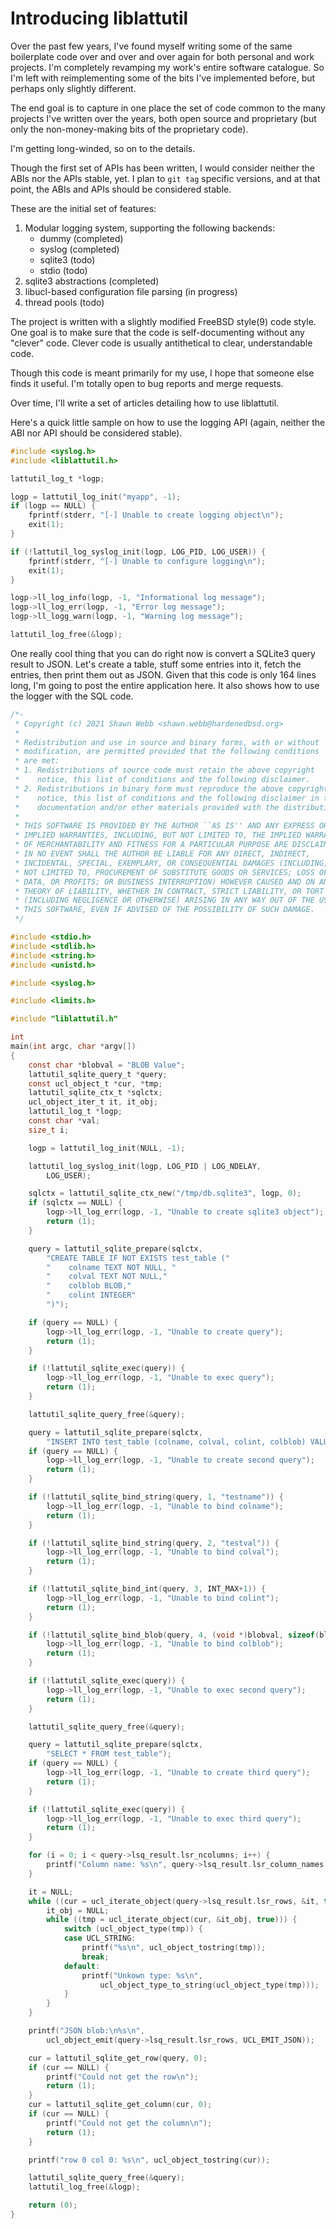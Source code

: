 # Introducing liblattutil

Over the past few years, I've found myself writing some of the same
boilerplate code over and over and over again for both personal and
work projects. I'm completely revamping my work's entire software
catalogue. So I'm left with reimplementing some of the bits I've
implemented before, but perhaps only slightly different.

The end goal is to capture in one place the set of code common to the
many projects I've written over the years, both open source and
proprietary (but only the non-money-making bits of the proprietary
code).

I'm getting long-winded, so on to the details.

Though the first set of APIs has been written, I would consider
neither the ABIs nor the APIs stable, yet. I plan to `git tag`
specific versions, and at that point, the ABIs and APIs should be
considered stable.

These are the initial set of features:

1. Modular logging system, supporting the following backends:
   * dummy (completed)
   * syslog (completed)
   * sqlite3 (todo)
   * stdio (todo)
1. sqlite3 abstractions (completed)
1. libucl-based configuration file parsing (in progress)
1. thread pools (todo)

The project is written with a slightly modified FreeBSD style(9) code
style. One goal is to make sure that the code is self-documenting
without any "clever" code. Clever code is usually antithetical to
clear, understandable code.

Though this code is meant primarily for my use, I hope that someone
else finds it useful. I'm totally open to bug reports and merge
requests.

Over time, I'll write a set of articles detailing how to use
liblattutil.

Here's a quick little sample on how to use the logging API (again,
neither the ABI nor API should be considered stable).

```C
#include <syslog.h>
#include <liblattutil.h>

lattutil_log_t *logp;

logp = lattutil_log_init("myapp", -1);
if (logp == NULL) {
	fprintf(stderr, "[-] Unable to create logging object\n");
	exit(1);
}

if (!lattutil_log_syslog_init(logp, LOG_PID, LOG_USER)) {
	fprintf(stderr, "[-] Unable to configure logging\n");
	exit(1);
}

logp->ll_log_info(logp, -1, "Informational log message");
logp->ll_log_err(logp, -1, "Error log message");
logp->ll_logg_warn(logp, -1, "Warning log message");

lattutil_log_free(&logp);
```

One really cool thing that you can do right now is convert a SQLite3
query result to JSON. Let's create a table, stuff some entries into
it, fetch the entries, then print them out as JSON. Given that this
code is only 164 lines long, I'm going to post the entire application
here. It also shows how to use the logger with the SQL code.

```C
/*-
 * Copyright (c) 2021 Shawn Webb <shawn.webb@hardenedbsd.org>
 *
 * Redistribution and use in source and binary forms, with or without
 * modification, are permitted provided that the following conditions
 * are met:
 * 1. Redistributions of source code must retain the above copyright
 *    notice, this list of conditions and the following disclaimer.
 * 2. Redistributions in binary form must reproduce the above copyright
 *    notice, this list of conditions and the following disclaimer in the
 *    documentation and/or other materials provided with the distribution.
 *
 * THIS SOFTWARE IS PROVIDED BY THE AUTHOR ``AS IS'' AND ANY EXPRESS OR
 * IMPLIED WARRANTIES, INCLUDING, BUT NOT LIMITED TO, THE IMPLIED WARRANTIES
 * OF MERCHANTABILITY AND FITNESS FOR A PARTICULAR PURPOSE ARE DISCLAIMED.
 * IN NO EVENT SHALL THE AUTHOR BE LIABLE FOR ANY DIRECT, INDIRECT,
 * INCIDENTAL, SPECIAL, EXEMPLARY, OR CONSEQUENTIAL DAMAGES (INCLUDING, BUT
 * NOT LIMITED TO, PROCUREMENT OF SUBSTITUTE GOODS OR SERVICES; LOSS OF USE,
 * DATA, OR PROFITS; OR BUSINESS INTERRUPTION) HOWEVER CAUSED AND ON ANY
 * THEORY OF LIABILITY, WHETHER IN CONTRACT, STRICT LIABILITY, OR TORT
 * (INCLUDING NEGLIGENCE OR OTHERWISE) ARISING IN ANY WAY OUT OF THE USE OF
 * THIS SOFTWARE, EVEN IF ADVISED OF THE POSSIBILITY OF SUCH DAMAGE.
 */

#include <stdio.h>
#include <stdlib.h>
#include <string.h>
#include <unistd.h>

#include <syslog.h>

#include <limits.h>

#include "liblattutil.h"

int
main(int argc, char *argv[])
{
	const char *blobval = "BLOB Value";
	lattutil_sqlite_query_t *query;
	const ucl_object_t *cur, *tmp;
	lattutil_sqlite_ctx_t *sqlctx;
	ucl_object_iter_t it, it_obj;
	lattutil_log_t *logp;
	const char *val;
	size_t i;

	logp = lattutil_log_init(NULL, -1);

	lattutil_log_syslog_init(logp, LOG_PID | LOG_NDELAY,
	    LOG_USER);

	sqlctx = lattutil_sqlite_ctx_new("/tmp/db.sqlite3", logp, 0);
	if (sqlctx == NULL) {
		logp->ll_log_err(logp, -1, "Unable to create sqlite3 object");
		return (1);
	}

	query = lattutil_sqlite_prepare(sqlctx,
	    "CREATE TABLE IF NOT EXISTS test_table ("
	    "    colname TEXT NOT NULL, "
	    "    colval TEXT NOT NULL,"
	    "    colblob BLOB,"
	    "    colint INTEGER"
	    ")");

	if (query == NULL) {
		logp->ll_log_err(logp, -1, "Unable to create query");
		return (1);
	}

	if (!lattutil_sqlite_exec(query)) {
		logp->ll_log_err(logp, -1, "Unable to exec query");
		return (1);
	}

	lattutil_sqlite_query_free(&query);

	query = lattutil_sqlite_prepare(sqlctx,
	    "INSERT INTO test_table (colname, colval, colint, colblob) VALUES (?, ?, ?, ?)");
	if (query == NULL) {
		logp->ll_log_err(logp, -1, "Unable to create second query");
		return (1);
	}

	if (!lattutil_sqlite_bind_string(query, 1, "testname")) {
		logp->ll_log_err(logp, -1, "Unable to bind colname");
		return (1);
	}

	if (!lattutil_sqlite_bind_string(query, 2, "testval")) {
		logp->ll_log_err(logp, -1, "Unable to bind colval");
		return (1);
	}

	if (!lattutil_sqlite_bind_int(query, 3, INT_MAX+1)) {
		logp->ll_log_err(logp, -1, "Unable to bind colint");
		return (1);
	}

	if (!lattutil_sqlite_bind_blob(query, 4, (void *)blobval, sizeof(blobval))) {
		logp->ll_log_err(logp, -1, "Unable to bind colblob");
		return (1);
	}

	if (!lattutil_sqlite_exec(query)) {
		logp->ll_log_err(logp, -1, "Unable to exec second query");
		return (1);
	}

	lattutil_sqlite_query_free(&query);

	query = lattutil_sqlite_prepare(sqlctx,
	    "SELECT * FROM test_table");
	if (query == NULL) {
		logp->ll_log_err(logp, -1, "Unable to create third query");
		return (1);
	}

	if (!lattutil_sqlite_exec(query)) {
		logp->ll_log_err(logp, -1, "Unable to exec third query");
		return (1);
	}

	for (i = 0; i < query->lsq_result.lsr_ncolumns; i++) {
		printf("Column name: %s\n", query->lsq_result.lsr_column_names[i]);
	}

	it = NULL;
	while ((cur = ucl_iterate_object(query->lsq_result.lsr_rows, &it, true))) {
		it_obj = NULL;
		while ((tmp = ucl_iterate_object(cur, &it_obj, true))) {
			switch (ucl_object_type(tmp)) {
			case UCL_STRING:
				printf("%s\n", ucl_object_tostring(tmp));
				break;
			default:
				printf("Unkown type: %s\n",
				    ucl_object_type_to_string(ucl_object_type(tmp)));
			}
		}
	}

	printf("JSON blob:\n%s\n",
	    ucl_object_emit(query->lsq_result.lsr_rows, UCL_EMIT_JSON));

	cur = lattutil_sqlite_get_row(query, 0);
	if (cur == NULL) {
		printf("Could not get the row\n");
		return (1);
	}
	cur = lattutil_sqlite_get_column(cur, 0);
	if (cur == NULL) {
		printf("Could not get the column\n");
		return (1);
	}

	printf("row 0 col 0: %s\n", ucl_object_tostring(cur));

	lattutil_sqlite_query_free(&query);
	lattutil_log_free(&logp);

	return (0);
}
```
